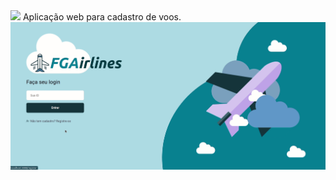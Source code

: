 <img src="https://github.com/matgomes21/fgairlines/blob/master/frontend/src/assets/big-logo.svg" />
Aplicação web para cadastro de voos.

<img src="./github/desktop-demonstration.gif" />